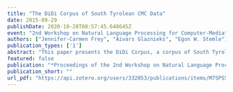 ```yaml
---
title: "The DiDi Corpus of South Tyrolean CMC Data"
date: 2015-09-29
publishDate: 2020-10-28T08:57:45.648645Z
event: "2nd Workshop on Natural Language Processing for Computer-Mediated Communication / Social Media at GSCL2015 (NLP4CMC2015)"
authors: ["Jennifer-Carmen Frey", "Aivars Glaznieks", "Egon W. Stemle"]
publication_types: ['1']
abstract: "This paper presents the DiDi Corpus, a corpus of South Tyrolean Data of Computer-mediated Communication (CMC). The corpus comprises around 650,000 tokens from Facebook wall posts, comments on wall posts and private messages, as well as socio-demographic data of participants. All data was automatically annotated with language information (de, it, en and others), and manually normalised and anonymised. Furthermore, semi-automatic token level annotations include part-of-speech and CMC phenomena (e.g. emoticons, emojis, and iteration of graphemes and punctuation). The anonymised corpus without the private messages is freely available for researchers; the complete and anonymised corpus is available after signing a non- disclosure agreement."
featured: false
publication: "*Proceedings of the 2nd Workshop on Natural Language Processing for Computer-Mediated Communication / Social Media at GSCL2015 (NLP4CMC2015)*"
publication_short: ""
url_pdf: "https://api.zotero.org/users/332053/publications/items/M7SPS558/file/view"
---
```


